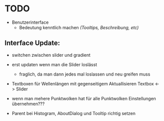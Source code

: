 # TODO

- Benutzerinterface
  - Bedeutung kenntlich machen _(Tooltips, Beschreibung, etc)_

## Interface Update:
  - switchen zwischen slider und gradient   
  
  - erst updaten wenn man die Slider loslässt
    - fraglich, da man dann jedes mal loslassen und neu greifen muss
  
  - Textboxen für Wellenlängen mit gegenseitigem Aktuallisieren Textbox <-> Slider
  - wenn man mehere Punktwolken hat für alle Punktwolken Einstellungen übernehmen???
  - Parent bei Histogram, AboutDialog und Tooltip richtig setzen